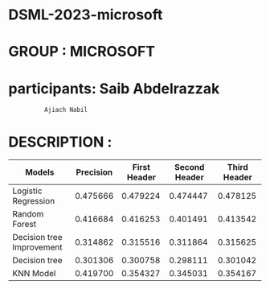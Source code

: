 # DSML-2023-microsoft

# GROUP : MICROSOFT

# participants: Saib Abdelrazzak
              Ajiach Nabil 

# DESCRIPTION : 



| Models                     | Precision | First Header | Second Header | Third Header |
|----------------------------|-----------|--------------|---------------|--------------|
| Logistic Regression        | 0.475666  | 0.479224     | 0.474447      | 0.478125     |
| Random Forest              | 0.416684  | 0.416253     | 0.401491      | 0.413542     |
| Decision tree Improvement  | 0.314862  | 0.315516     | 0.311864      | 0.315625     |
| Decision tree              | 0.301306  | 0.300758     | 0.298111      | 0.301042     |
| KNN Model                  | 0.419700  | 0.354327     | 0.345031      | 0.354167     |

